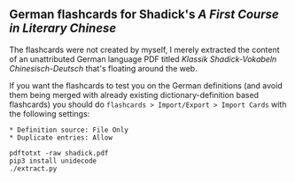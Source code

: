 ## German flashcards for Shadick's *A First Course in Literary Chinese*

The flashcards were not created by myself, I merely extracted the content of an unattributed German language PDF titled *Klassik Shadick-Vokabeln Chinesisch-Deutsch* that's floating around the web.

If you want the flashcards to test you on the German definitions (and avoid them being merged with already existing dictionary-definition based flashcards) you should do `flashcards > Import/Export > Import Cards` with the following settings:

```
* Definition source: File Only
* Duplicate entries: Allow
```

```
pdftotxt -raw shadick.pdf
pip3 install unidecode
./extract.py
```
